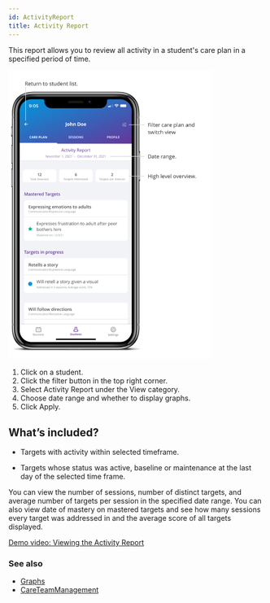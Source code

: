 ```yaml
---
id: ActivityReport
title: Activity Report
---
```

This report allows you to review all activity in a student's care plan in a specified period of time. 

<img src="/img/ActivityReport.png" width="400" />
  
1. Click on a student. 
2. Click the filter button in the top right corner. 
3. Select Activity Report under the View category. 
4. Choose date range and whether to display graphs. 
5. Click Apply. 

## What’s included? 

- Targets with activity within selected timeframe.  

- Targets whose status was active, baseline or maintenance at the last day of the selected time frame.  

You can view the number of sessions, number of distinct targets, and average number of targets per session in the specified date range. You can also view date of mastery on mastered targets and see how many sessions every target was addressed in and the average score of all targets displayed.

[Demo video: Viewing the Activity Report](https://youtu.be/MltVclMUltI "Title")

### See also
- [Graphs](Reports/Graphs.md)
- [CareTeamManagement](Reports/CareTeamManagement.md)